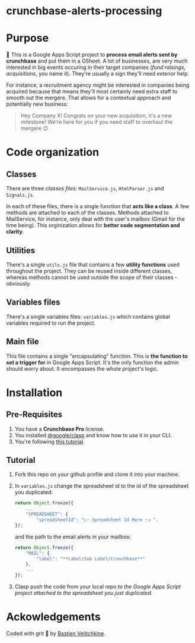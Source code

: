 # crunchbase-alerts-processing

# Purpose

🍫 This is a Google Apps Script project to **process email alerts sent by crunchbase** and put them in a GSheet. A lot of businesses, are very much interested in big events occuring in their target companies (_fund raisings_, _acquisitions_, you name it). They're usually a sign they'll need exterior help.

For instance, a recruitment agency might be interested in companies being acquired because that means they'll most certainly need extra staff to smooth out the mergere. That allows for a contextual approach and potentially new business:

> Hey Company X! Congrats on your new acquisition, it's a new milestone! We're here for you if you need staff to overhaul the mergere 😉

# Code organization

## Classes

There are three _classes files_: `MailService.js`, `HtmlParser.js` and `Signals.js`.

In each of these files, there is a single function that **acts like a class**. A few methods are attached to each of the classes. Methods attached to MailService, for instance, only deal with the user's mailbox (Gmail for the time being). This orginization allows for **better code segmentation and clarity**.

## Utilities

There's a single `utils.js` file that contains a few **utility functions** used throughout the project. They can be reused inside different classes, whereas methods cannot be used outside the scope of their classes - obviously.

## Variables files

There's a single variables files: `variables.js` which contains global variables required to run the project.

## Main file

This file contains a single "encapsulating" function. This is **the function to set a trigger for** in Google Apps Script. It's the only function the admin should worry about. It encompasses the whole project's logic.

# Installation

## Pre-Requisites

1. You have a **Crunchbase Pro** license.
2. You installed [@google/clasp](https://github.com/google/clasp/) and know how to use it in your CLI.
3. You're following [this tutorial](https://spiral-sturgeon-359.notion.site/Tutorial-69fba4bdc05b4b4ea769f779938023fe).

## Tutorial

1. Fork this repo on your github profile and clone it into your machine.

2. In `variables.js` change the spreadsheet id to the id of the spreadsheet you duplicated:

   ```js
   return Object.freeze({
       ...
       "SPREADSHEET": {
           "spreadsheetId": "👉 Spreadsheet Id Here 👈 ",
   });
   ```

   and the path to the email alerts in your mailbox:

   ```js
   return Object.freeze({
       "MAIL": {
           "label": "**Label/Sub Label/Crunchbase**"
       },
       ...
   });
   ```

3. Clasp push the code from your local repo _to the Google Apps Script project attached to the spreadsheet you just duplicated_.

# Ackowledgements

Coded with grit 💪 by [Bastien Velitchkine](https://www.linkedin.com/in/bastienvelitchkine/).
